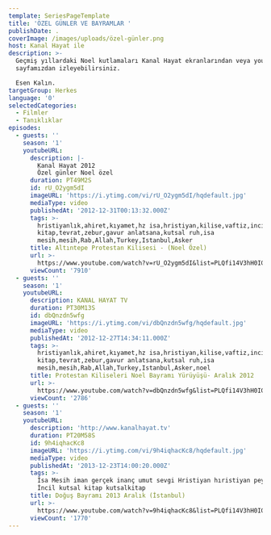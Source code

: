 ```yaml
---
template: SeriesPageTemplate
title: 'ÖZEL GÜNLER VE BAYRAMLAR '
publishDate: .
coverImage: /images/uploads/özel-günler.png
host: Kanal Hayat ile
description: >-
  Geçmiş yıllardaki Noel kutlamaları Kanal Hayat ekranlarından veya youtube
  sayfamızdan izleyebilirsiniz.

  Esen Kalın.
targetGroup: Herkes
language: '0'
selectedCategories:
  - Filmler
  - Tanıklıklar
episodes:
  - guests: ''
    season: '1'
    youtubeURL:
      description: |-
        Kanal Hayat 2012 
        Özel günler Noel özel
      duration: PT49M2S
      id: rU_O2ygm5dI
      imageURL: 'https://i.ytimg.com/vi/rU_O2ygm5dI/hqdefault.jpg'
      mediaType: video
      publishedAt: '2012-12-31T00:13:32.000Z'
      tags: >-
        hristiyanlık,ahiret,kıyamet,hz isa,hristiyan,kilise,vaftiz,incil,kutsal
        kitap,tevrat,zebur,gavur anlatsana,kutsal ruh,isa
        mesih,mesih,Rab,Allah,Turkey,Istanbul,Asker
      title: Altıntepe Protestan Kilisesi - (Noel Özel)
      url: >-
        https://www.youtube.com/watch?v=rU_O2ygm5dI&list=PLQfi14V3hH0IGoqvFofi7BxsVxDa91Cdv&index=2&t=0s
      viewCount: '7910'
  - guests: ''
    season: '1'
    youtubeURL:
      description: KANAL HAYAT TV
      duration: PT30M13S
      id: dbQnzdn5wfg
      imageURL: 'https://i.ytimg.com/vi/dbQnzdn5wfg/hqdefault.jpg'
      mediaType: video
      publishedAt: '2012-12-27T14:34:11.000Z'
      tags: >-
        hristiyanlık,ahiret,kıyamet,hz isa,hristiyan,kilise,vaftiz,incil,kutsal
        kitap,tevrat,zebur,gavur anlatsana,kutsal ruh,isa
        mesih,mesih,Rab,Allah,Turkey,Istanbul,Asker,noel
      title: Protestan Kiliseleri Noel Bayramı Yürüyüşü- Aralık 2012
      url: >-
        https://www.youtube.com/watch?v=dbQnzdn5wfg&list=PLQfi14V3hH0IGoqvFofi7BxsVxDa91Cdv&index=3&t=0s
      viewCount: '2786'
  - guests: ''
    season: '1'
    youtubeURL:
      description: 'http://www.kanalhayat.tv'
      duration: PT20M58S
      id: 9h4iqhacKc8
      imageURL: 'https://i.ytimg.com/vi/9h4iqhacKc8/hqdefault.jpg'
      mediaType: video
      publishedAt: '2013-12-23T14:00:20.000Z'
      tags: >-
        İsa Mesih iman gerçek inanç umut sevgi Hristiyan hıristiyan peygamber
        İncil kutsal kitap kutsalkitap
      title: Doğuş Bayramı 2013 Aralık (İstanbul)
      url: >-
        https://www.youtube.com/watch?v=9h4iqhacKc8&list=PLQfi14V3hH0IGoqvFofi7BxsVxDa91Cdv&index=4&t=0s
      viewCount: '1770'
---
```


